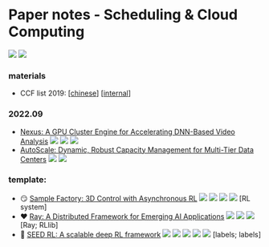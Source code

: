 # Paper notes - Scheduling & Cloud Computing

[![](https://img.shields.io/github/repo-size/gg-lc/papernotes-scheduling)](https://github.com/gg-lc/papernotes-rlsys) [![](https://img.shields.io/github/directory-file-count/gg-lc/papernotes-scheduling/paper?label=total%20papers&labelColor=gray&color=red)](paper)

### materials

* CCF list 2019: [[chinese](materials/CCF_chinese.pdf)] [[internal](materials/CCF_internal.pdf)]

[//]: https://img.shields.io/static/v1.svg?label=abc&amp;message=abc&amp;color=blue&amp;labelColor=gray
[//]: https://blog.csdn.net/luo15242208310/article/details/114530777

### 2022.09

* [Nexus: A GPU Cluster Engine for Accelerating DNN-Based Video Analysis](paper/1.+AutoScale.pdf) [![](https://img.shields.io/static/v1.svg?label=[A]&labelColor=gray&message=SOSP'19&color=purple)](https://dl.acm.org/doi/10.1145/3341301.3359658) [![](https://img.shields.io/static/v1.svg?label=📺&message=PPT&color=green)](materials/nexus.pdf) [![](https://img.shields.io/static/v1.svg?label=📹&labelColor=gray&message=TALK&color=yellow)](https://sosp19.rcs.uwaterloo.ca/videos/D2-S2-P3.mp4)
* [AutoScale: Dynamic, Robust Capacity Management for Multi-Tier Data Centers](paper/1.+Nexus.pdf) [![](https://img.shields.io/static/v1.svg?label=📑&message=NOTE&color=red)](notes/autoscale.md) [![](https://img.shields.io/static/v1.svg?label=[A]&labelColor=gray&message=TOCS'12&color=purple)](https://dl.acm.org/doi/10.1145/2382553.2382556)

### template:

* :smirk: [Sample Factory: 3D Control with Asynchronous RL](paper/xx.pdf) [![](https://img.shields.io/static/v1.svg?label=📑&message=NOTE&color=red)](https://github.com/gg-lc/papernotes-scheduling/notes/xxx.md) [![](https://img.shields.io/static/v1.svg?label=A&message=ArXiv'22&color=purple)](https://www.usenix.org/conference/osdi22) [![](https://img.shields.io/static/v1.svg?label=&logo=github&labelColor=gray&message=CODE&color=blue)](https://github.com/gg-lc/papernotes-rlsys) [![](https://img.shields.io/static/v1.svg?label=📺&message=PPT&color=green)](https://github.com/gg-lc/papernotes-rlsys/materials) [RL system]
* :heart: [Ray: A Distributed Framework  for Emerging AI Applications](paper/xx.pdf) [![](https://img.shields.io/static/v1.svg?label=🌐&labelColor=gray&message=SoCC'21&color=purple)](https://www.usenix.org/conference/osdi22) [![](https://img.shields.io/static/v1.svg?label=&logo=github&labelColor=gray&message=CODE&color=blue)](https://github.com/gg-lc/papernotes-rlsys) [![](https://img.shields.io/static/v1.svg?label=📺&message=PPT&color=green)](https://github.com/gg-lc/papernotes-rlsys/materials) [Ray; RLlib]
* :bookmark: [SEED RL: A scalable deep RL framework](paper/xx.pdf) [![](https://img.shields.io/static/v1.svg?label=📑&message=NOTE&color=red)](https://github.com/gg-lc/papernotes-scheduling/notes/xxx.md) [![](https://img.shields.io/static/v1.svg?label=🌐&labelColor=gray&message=OSDI'20&color=purple)](https://www.usenix.org/conference/osdi22) [![](https://img.shields.io/static/v1.svg?label=&logo=github&labelColor=gray&message=CODE&color=blue)](https://github.com/gg-lc/papernotes-rlsys) [![](https://img.shields.io/static/v1.svg?label=📺&message=PPT&color=green)](https://github.com/gg-lc/papernotes-rlsys/materials) [![](https://img.shields.io/static/v1.svg?label=📹&labelColor=gray&message=TALK&color=yellow)](https://papertalk.org/index) [labels; labels]

